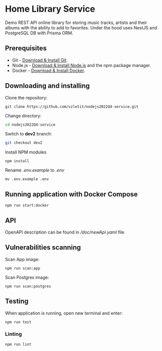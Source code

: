 # Home Library Service

Demo REST API online library for storing music tracks, artists and their albums with the ability to add to favorites. Under the hood uses NestJS and PostgreSQL DB with Prisma ORM.

## Prerequisites

- Git - [Download & Install Git](https://git-scm.com/downloads).
- Node.js - [Download & Install Node.js](https://nodejs.org/en/download/) and the npm package manager.
- Docker - [Download & Install Docker](https://www.docker.com/products/docker-desktop/).

## Downloading and installing
Clone the repository:
```
git clone https://github.com/vzletit/nodejs2022Q4-service.git
```
Change directory:

```bash
cd nodejs2022Q4-service 
```
Switch to **dev2** branch:

```bash
git checkout dev2
```

Install NPM modules 

```
npm install
```

Rename *.env.example* to *.env*
```
mv .env.example .env
```

## Running application with Docker Compose

```
npm run start:docker
```

## API

OpenAPI description can be found in */doc/newApi.yaml* file.

## Vulnerabilities scanning

Scan App image:

```
npm run scan:app
```

Scan Postgres image:

```
npm run scan:postgres
```
## Testing

When application is running, open new terminal and enter:

```
npm run test
```

### Linting

```
npm run lint
```
